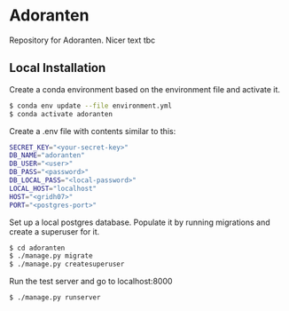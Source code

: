 # Adoranten
Repository for Adoranten. Nicer text tbc

## Local Installation

Create a conda environment based on the environment file and activate it.

```bash
$ conda env update --file environment.yml
$ conda activate adoranten
```

Create a .env file with contents similar to this:
```bash
SECRET_KEY="<your-secret-key>"
DB_NAME="adoranten"
DB_USER="<user>"
DB_PASS="<password>"
DB_LOCAL_PASS="<local-password>"
LOCAL_HOST="localhost"
HOST="<gridh07>"
PORT="<postgres-port>"
```

Set up a local postgres database. Populate it by running migrations and create a superuser for it.
```bash
$ cd adoranten
$ ./manage.py migrate
$ ./manage.py createsuperuser
```

Run the test server and go to localhost:8000
```bash
$ ./manage.py runserver
```
